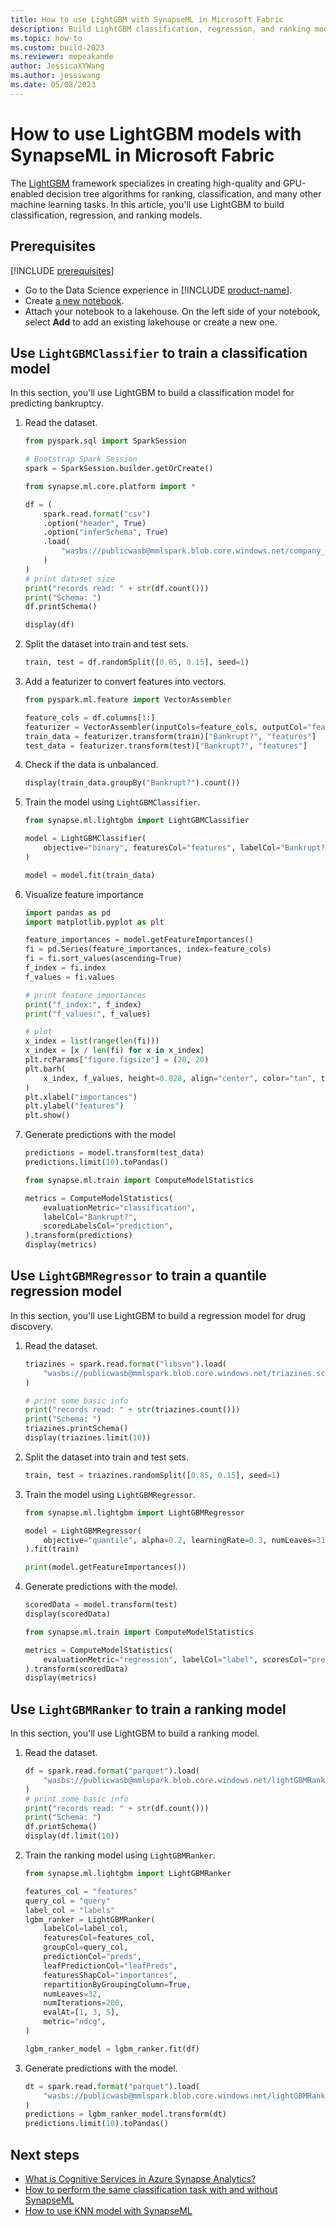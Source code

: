 ```yaml
---
title: How to use LightGBM with SynapseML in Microsoft Fabric
description: Build LightGBM classification, regression, and ranking models with SynapseML in Microsoft Fabric.
ms.topic: how-to
ms.custom: build-2023
ms.reviewer: mopeakande
author: JessicaXYWang
ms.author: jessiwang
ms.date: 05/08/2023
---
```


# How to use LightGBM models with SynapseML in Microsoft Fabric

The [LightGBM](https://github.com/Microsoft/LightGBM) framework specializes in creating high-quality and GPU-enabled decision tree algorithms for ranking, classification, and many other machine learning tasks. In this article, you'll use LightGBM to build classification, regression, and ranking models.

## Prerequisites

[!INCLUDE [prerequisites](includes/prerequisites.md)]

* Go to the Data Science experience in [!INCLUDE [product-name](../includes/product-name.md)].
* Create [a new notebook](../data-engineering/how-to-use-notebook.md#create-notebooks).
* Attach your notebook to a lakehouse. On the left side of your notebook, select **Add** to add an existing lakehouse or create a new one.

## Use `LightGBMClassifier` to train a classification model

In this section, you'll use LightGBM to build a classification model for predicting bankruptcy.

1. Read the dataset.

    ```python
    from pyspark.sql import SparkSession
    
    # Bootstrap Spark Session
    spark = SparkSession.builder.getOrCreate()
    
    from synapse.ml.core.platform import *
    ```

    ```python
    df = (
        spark.read.format("csv")
        .option("header", True)
        .option("inferSchema", True)
        .load(
            "wasbs://publicwasb@mmlspark.blob.core.windows.net/company_bankruptcy_prediction_data.csv"
        )
    )
    # print dataset size
    print("records read: " + str(df.count()))
    print("Schema: ")
    df.printSchema()
    ```

    ```python
    display(df)
    ```

1. Split the dataset into train and test sets.

    ```python
    train, test = df.randomSplit([0.85, 0.15], seed=1)
    ```

1. Add a featurizer to convert features into vectors.

    ```python
    from pyspark.ml.feature import VectorAssembler
    
    feature_cols = df.columns[1:]
    featurizer = VectorAssembler(inputCols=feature_cols, outputCol="features")
    train_data = featurizer.transform(train)["Bankrupt?", "features"]
    test_data = featurizer.transform(test)["Bankrupt?", "features"]
    ```

1. Check if the data is unbalanced.

    ```python
    display(train_data.groupBy("Bankrupt?").count())
    ```

1. Train the model using `LightGBMClassifier`.

    ```python
    from synapse.ml.lightgbm import LightGBMClassifier
    
    model = LightGBMClassifier(
        objective="binary", featuresCol="features", labelCol="Bankrupt?", isUnbalance=True
    )
    ```

    ```python
    model = model.fit(train_data)
    ```

1. Visualize feature importance

    ```python
    import pandas as pd
    import matplotlib.pyplot as plt
    
    feature_importances = model.getFeatureImportances()
    fi = pd.Series(feature_importances, index=feature_cols)
    fi = fi.sort_values(ascending=True)
    f_index = fi.index
    f_values = fi.values
    
    # print feature importances
    print("f_index:", f_index)
    print("f_values:", f_values)
    
    # plot
    x_index = list(range(len(fi)))
    x_index = [x / len(fi) for x in x_index]
    plt.rcParams["figure.figsize"] = (20, 20)
    plt.barh(
        x_index, f_values, height=0.028, align="center", color="tan", tick_label=f_index
    )
    plt.xlabel("importances")
    plt.ylabel("features")
    plt.show()
    ```

1. Generate predictions with the model

    ```python
    predictions = model.transform(test_data)
    predictions.limit(10).toPandas()
    ```

    ```python
    from synapse.ml.train import ComputeModelStatistics
    
    metrics = ComputeModelStatistics(
        evaluationMetric="classification",
        labelCol="Bankrupt?",
        scoredLabelsCol="prediction",
    ).transform(predictions)
    display(metrics)
    ```

## Use `LightGBMRegressor` to train a quantile regression model

In this section, you'll use LightGBM to build a regression model for drug discovery.

1. Read the dataset.

    ```python
    triazines = spark.read.format("libsvm").load(
        "wasbs://publicwasb@mmlspark.blob.core.windows.net/triazines.scale.svmlight"
    )
    ```

    ```python
    # print some basic info
    print("records read: " + str(triazines.count()))
    print("Schema: ")
    triazines.printSchema()
    display(triazines.limit(10))
    ```

1. Split the dataset into train and test sets.

    ```python
    train, test = triazines.randomSplit([0.85, 0.15], seed=1)
    ```

1. Train the model using `LightGBMRegressor`.

    ```python
    from synapse.ml.lightgbm import LightGBMRegressor
    
    model = LightGBMRegressor(
        objective="quantile", alpha=0.2, learningRate=0.3, numLeaves=31
    ).fit(train)
    ```

    ```python
    print(model.getFeatureImportances())
    ```

1. Generate predictions with the model.

    ```python
    scoredData = model.transform(test)
    display(scoredData)
    ```

    ```python
    from synapse.ml.train import ComputeModelStatistics
    
    metrics = ComputeModelStatistics(
        evaluationMetric="regression", labelCol="label", scoresCol="prediction"
    ).transform(scoredData)
    display(metrics)
    ```

## Use `LightGBMRanker` to train a ranking model

In this section, you'll use LightGBM to build a ranking model.

1. Read the dataset.

    ```python
    df = spark.read.format("parquet").load(
        "wasbs://publicwasb@mmlspark.blob.core.windows.net/lightGBMRanker_train.parquet"
    )
    # print some basic info
    print("records read: " + str(df.count()))
    print("Schema: ")
    df.printSchema()
    display(df.limit(10))
    ```

1. Train the ranking model using `LightGBMRanker`.

    ```python
    from synapse.ml.lightgbm import LightGBMRanker
    
    features_col = "features"
    query_col = "query"
    label_col = "labels"
    lgbm_ranker = LightGBMRanker(
        labelCol=label_col,
        featuresCol=features_col,
        groupCol=query_col,
        predictionCol="preds",
        leafPredictionCol="leafPreds",
        featuresShapCol="importances",
        repartitionByGroupingColumn=True,
        numLeaves=32,
        numIterations=200,
        evalAt=[1, 3, 5],
        metric="ndcg",
    )
    ```

    ```python
    lgbm_ranker_model = lgbm_ranker.fit(df)
    ```

1. Generate predictions with the model.

    ```python
    dt = spark.read.format("parquet").load(
        "wasbs://publicwasb@mmlspark.blob.core.windows.net/lightGBMRanker_test.parquet"
    )
    predictions = lgbm_ranker_model.transform(dt)
    predictions.limit(10).toPandas()
    ```

## Next steps

- [What is Cognitive Services in Azure Synapse Analytics?](overview-cognitive-services.md)
- [How to perform the same classification task with and without SynapseML](classification-before-and-after-synapseml.md)
- [How to use KNN model with SynapseML](conditional-k-nearest-neighbors-exploring-art.md)